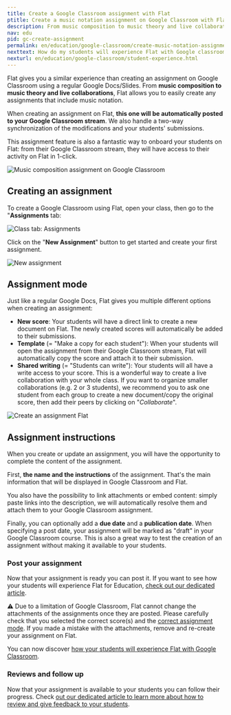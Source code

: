 ```yaml
---
title: Create a Google Classroom assignment with Flat
ptitle: Create a music notation assignment on Google Classroom with Flat
description: From music composition to music theory and live collaborations, Flat is your best option to create music notation assignments
nav: edu
pid: gc-create-assignment
permalink: en/education/google-classroom/create-music-notation-assignment.html
nexttext: How do my students will experience Flat with Google classroom?
nexturl: en/education/google-classroom/student-experience.html
---
```


Flat gives you a similar experience than creating an assignment on Google Classroom using a regular Google Docs/Slides. From **music composition to music theory and live collaborations**, Flat allows you to easily create any assignments that include music notation.

When creating an assignment on Flat, **this one will be automatically posted to your Google Classroom stream**. We also handle a two-way synchronization of the modifications and your students' submissions.

This assignment feature is also a fantastic way to onboard your students on Flat: from their Google Classroom stream, they will have access to their activity on Flat in 1-click.

![Music composition assignment on Google Classroom](/help/assets/img/edu/gc-stream-student.png)

## Creating an assignment

To create a Google Classroom using Flat, open your class, then go to the "**Assignments** tab:

![Class tab: Assignments](/help/assets/img/edu/class-tab-assignments.png)

Click on the "**New Assignment**" button to get started and create your first assignment.

![New assignment](/help/assets/img/edu/class-new-assignment-btn.png)

## Assignment mode

Just like a regular Google Docs, Flat gives you multiple different options when creating an assignment:

* **New score**: Your students will have a direct link to create a new document on Flat. The newly created scores will automatically be added to their submissions.
* **Template** (= "Make a copy for each student"): When your students will open the assignment from their Google Classroom stream, Flat will automatically copy the score and attach it to their submission.
* **Shared writing** (= "Students can write"): Your students will all have a write access to your score. This is a wonderful way to create a live collaboration with your whole class. If you want to organize smaller collaborations (e.g. 2 or 3 students), we recommend you to ask one student from each group to create a new document/copy the original score, then add their peers by clicking on "*Collaborate*".

![Create an assignment Flat](/help/assets/img/edu/class-new-assignment-pick-type.png)

## Assignment instructions

When you create or update an assignment, you will have the opportunity to complete the content of the assignment.

First, **the name and the instructions** of the assignment. That's the main information that will be displayed in Google Classroom and Flat.

You also have the possibility to link attachments or embed content: simply paste links into the description, we will automatically resolve them and attach them to your Google Classroom assignment.

Finally, you can optionally add a **due date** and a **publication date**. When specifying a post date, your assignment will be marked as "draft" in your Google Classroom course. This is also a great way to test the creation of an assignment without making it available to your students.

### Post your assignment

Now that your assignment is ready you can post it. If you want to see how your students will experience Flat for Education, [check out our dedicated article](/help/en/education/student-view.html).

⚠️ Due to a limitation of Google Classroom, Flat cannot change the attachments of the assignments once they are posted. Please carefully check that you selected the correct score(s) and the [correct assignment mode](#assignment-mode). If you made a mistake with the attachments, remove and re-create your assignment on Flat.

You can now discover [how your students will experience Flat with Google Classroom](/help/en/education/google-classroom/student-experience.html).

### Reviews and follow up

Now that your assignment is available to your students you can follow their progress. Check [out our dedicated article to learn more about how to review and give feedback to your students](/help/en/education/review-assignments-activities.html).
